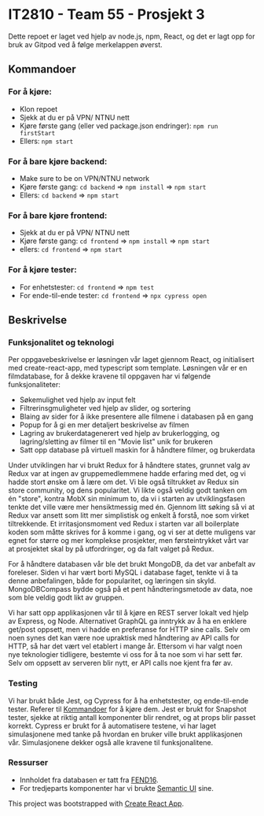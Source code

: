 # IT2810 - Team 55 -  Prosjekt 3
Dette repoet er laget ved hjelp av node.js, npm, React, og det er lagt opp for bruk av Gitpod ved å følge merkelappen øverst.

## Kommandoer
### For å kjøre:
* Klon repoet
* Sjekk at du er på VPN/ NTNU nett
* Kjøre første gang (eller ved package.json endringer): `npm run firstStart`
* Ellers: `npm start`

### For å bare kjøre backend:
* Make sure to be on VPN/NTNU network
* Kjøre første gang: `cd backend` => `npm install` => `npm start`
* Ellers: `cd backend` => `npm start`

### For å bare kjøre frontend:
* Sjekk at du er på VPN/ NTNU nett
* Kjøre første gang: `cd frontend` => `npm install` => `npm start`
* ellers: `cd frontend` => `npm start`

### For å kjøre tester:
* For enhetstester:  `cd frontend` => `npm test`
* For ende-til-ende tester: `cd frontend` => `npx cypress open`

## Beskrivelse
### Funksjonalitet og teknologi
Per oppgavebeskrivelse er løsningen vår laget gjennom React, og initialisert med create-react-app, med typescript som template. Løsningen vår er en filmdatabase, for å dekke kravene til oppgaven har vi følgende funksjonaliteter:
* Søkemulighet ved hjelp av input felt
* Filtrerinsgmuligheter ved hjelp av slider, og sortering
* Blaing av sider for å ikke presentere alle filmene i databasen på en gang
* Popup for å gi en mer detaljert beskrivelse av filmen
* Lagring av brukerdatagenerert ved hjelp av brukerlogging, og lagring/sletting av filmer til en "Movie list" unik for brukeren
* Satt opp database på virtuell maskin for å håndtere filmer, og brukerdata

Under utviklingen har vi brukt Redux for å håndtere states, grunnet valg av Redux var at ingen av gruppemedlemmene hadde erfaring med det, og vi hadde stort ønske om å lære om det. Vi ble også tiltrukket av Redux sin store community, og dens popularitet. Vi likte også veldig godt tanken om én "store", kontra MobX sin minimum to, da vi i starten av utviklingsfasen tenkte det ville være mer hensiktmessig med én. Gjennom litt søking så vi at Redux var ansett som litt mer simplistisk og enkelt å forstå, noe som virket tiltrekkende. Et irritasjonsmoment ved Redux i starten var all boilerplate koden som måtte skrives for å komme i gang, og vi ser at dette muligens var egnet for større og mer komplekse prosjekter, men førsteintrykket vårt var at prosjektet skal by på utfordringer, og da falt valget på Redux.  

For å håndtere databasen vår ble det brukt MongoDB, da det var anbefalt av foreleser. Siden vi har vært borti MySQL i database faget, tenkte vi å ta denne anbefalingen, både for popularitet, og læringen sin skyld. MongoDBCompass bydde også på et pent håndteringsmetode av data, noe som ble veldig godt likt av gruppen.

Vi har satt opp applikasjonen vår til å kjøre en REST server lokalt ved hjelp av Express, og Node. Alternativet GraphQL ga inntrykk av å ha en enklere get/post oppsett, men vi hadde en preferanse for HTTP sine calls. Selv om noen synes det kan være noe upraktisk med håndtering av API calls for HTTP, så har det vært vel etablert i mange år. Ettersom vi har valgt noen nye teknologier tidligere, bestemte vi oss for å ta noe som vi har sett før. Selv om oppsett av serveren blir nytt, er API calls noe kjent fra før av. 


### Testing 
Vi har brukt både Jest, og Cypress for å ha enhetstester, og ende-til-ende tester. Referer til [Kommandoer](#Kommandoer) for å kjøre dem. Jest er brukt for Snapshot tester, sjekke at riktig antall komponenter blir rendret, og at props blir passet korrekt. 
Cypress er brukt for å automatisere testene, vi har laget simulasjonene med tanke på hvordan en bruker ville brukt applikasjonen vår. Simulasjonene dekker også alle kravene til funksjonalitene.

### Ressurser
- Innholdet fra databasen er tatt fra [FEND16](https://github.com/FEND16/movie-json-data?fbclid=IwAR1x59Rv0NctGe8NrlnWahhZGjgEwLFy0ZiUm_mX6ghofQVg_FJUfim-QHM).
- For tredjeparts komponenter har vi brukte [Semantic UI](https://react.semantic-ui.com/) sine.


This project was bootstrapped with [Create React App](https://github.com/facebook/create-react-app).